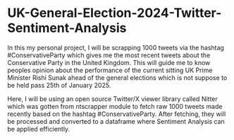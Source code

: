 # UK-General-Election-2024-Twitter-Sentiment-Analysis
In this my personal project, I will be scrapping 1000 tweets via the hashtag #ConservativeParty which gives me the most recent tweets about the Conservative Party in the United Kingdom. This will guide me to know peoples opinion about the performance of the current sitting UK Prime Minister Rishi Sunak ahead of the general elections which is not suppose to be held pass 25th of January 2025.

Here, I will be using an open source Twitter/X viewer library called Nitter which was gotten from ntscrapper module to fetch raw 1000 tweets made recently based on the hashtag #ConservativeParty. After fetching, they will be processed and converted to a dataframe where Sentiment Analysis can be applied efficiently.
